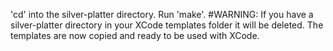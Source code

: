 'cd' into the silver-platter directory.
Run 'make'. #WARNING: If you have a silver-platter directory in your XCode templates folder it will be deleted.
The templates are now copied and ready to be used with XCode.
